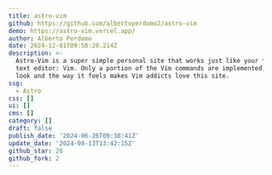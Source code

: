 ```yaml
---
title: astro-vim
github: https://github.com/albertoperdomo2/astro-vim
demo: https://astro-vim.vercel.app/
author: Alberto Perdomo
date: 2024-12-01T09:50:28.214Z
description: >-
  Astro-Vim is a super simple personal site that works just like your favorite
  text editor: Vim. Only a portion of the Vim commands are implemented, but the
  look and the way it feels makes Vim addicts love this site.
ssg:
  - Astro
css: []
ui: []
cms: []
category: []
draft: false
publish_date: '2024-06-26T09:38:41Z'
update_date: '2024-09-13T13:42:15Z'
github_star: 20
github_fork: 2
---
```

